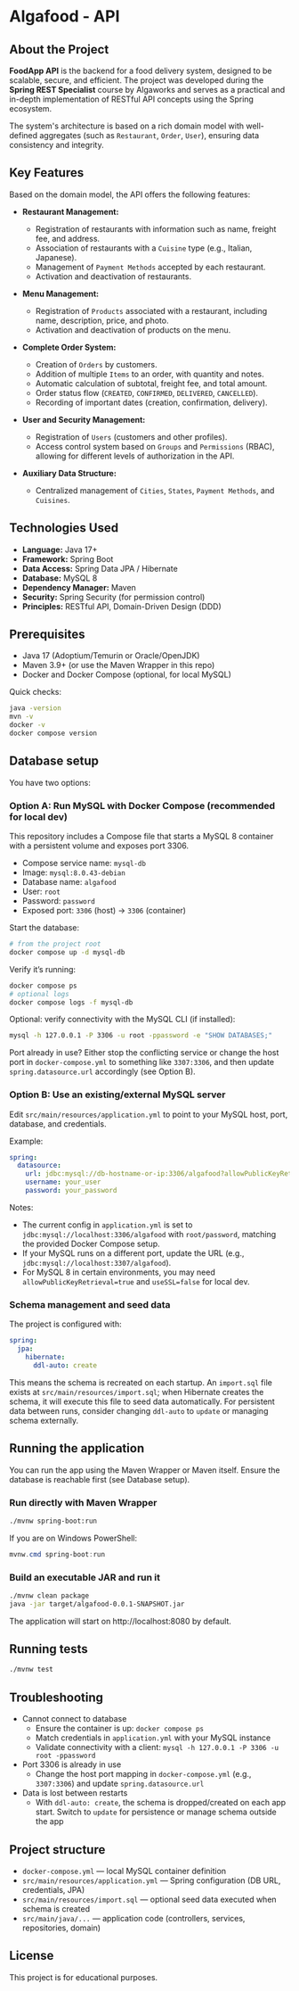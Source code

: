 # Algafood - API

## About the Project

**FoodApp API** is the backend for a food delivery system, designed to be scalable, secure, and efficient. The project was developed during the **Spring REST Specialist** course by Algaworks and serves as a practical and in-depth implementation of RESTful API concepts using the Spring ecosystem.

The system's architecture is based on a rich domain model with well-defined aggregates (such as `Restaurant`, `Order`, `User`), ensuring data consistency and integrity.


## Key Features

Based on the domain model, the API offers the following features:

* **Restaurant Management:**
    * Registration of restaurants with information such as name, freight fee, and address.
    * Association of restaurants with a `Cuisine` type (e.g., Italian, Japanese).
    * Management of `Payment Methods` accepted by each restaurant.
    * Activation and deactivation of restaurants.

* **Menu Management:**
    * Registration of `Products` associated with a restaurant, including name, description, price, and photo.
    * Activation and deactivation of products on the menu.

* **Complete Order System:**
    * Creation of `Orders` by customers.
    * Addition of multiple `Items` to an order, with quantity and notes.
    * Automatic calculation of subtotal, freight fee, and total amount.
    * Order status flow (`CREATED`, `CONFIRMED`, `DELIVERED`, `CANCELLED`).
    * Recording of important dates (creation, confirmation, delivery).

* **User and Security Management:**
    * Registration of `Users` (customers and other profiles).
    * Access control system based on `Groups` and `Permissions` (RBAC), allowing for different levels of authorization in the API.

* **Auxiliary Data Structure:**
    * Centralized management of `Cities`, `States`, `Payment Methods`, and `Cuisines`.

## Technologies Used

* **Language:** Java 17+
* **Framework:** Spring Boot
* **Data Access:** Spring Data JPA / Hibernate
* **Database:** MySQL 8
* **Dependency Manager:** Maven
* **Security:** Spring Security (for permission control)
* **Principles:** RESTful API, Domain-Driven Design (DDD)


## Prerequisites

- Java 17 (Adoptium/Temurin or Oracle/OpenJDK)
- Maven 3.9+ (or use the Maven Wrapper in this repo)
- Docker and Docker Compose (optional, for local MySQL)

Quick checks:

```bash
java -version
mvn -v
docker -v
docker compose version
```

## Database setup

You have two options:

### Option A: Run MySQL with Docker Compose (recommended for local dev)

This repository includes a Compose file that starts a MySQL 8 container with a persistent volume and exposes port 3306.

- Compose service name: `mysql-db`
- Image: `mysql:8.0.43-debian`
- Database name: `algafood`
- User: `root`
- Password: `password`
- Exposed port: `3306` (host) → `3306` (container)

Start the database:

```bash
# from the project root
docker compose up -d mysql-db
```

Verify it’s running:

```bash
docker compose ps
# optional logs
docker compose logs -f mysql-db
```

Optional: verify connectivity with the MySQL CLI (if installed):

```bash
mysql -h 127.0.0.1 -P 3306 -u root -ppassword -e "SHOW DATABASES;"
```

Port already in use? Either stop the conflicting service or change the host port in `docker-compose.yml` to something like `3307:3306`, and then update `spring.datasource.url` accordingly (see Option B).

### Option B: Use an existing/external MySQL server

Edit `src/main/resources/application.yml` to point to your MySQL host, port, database, and credentials.

Example:

```yaml
spring:
  datasource:
    url: jdbc:mysql://db-hostname-or-ip:3306/algafood?allowPublicKeyRetrieval=true&useSSL=false
    username: your_user
    password: your_password
```

Notes:
- The current config in `application.yml` is set to `jdbc:mysql://localhost:3306/algafood` with `root/password`, matching the provided Docker Compose setup.
- If your MySQL runs on a different port, update the URL (e.g., `jdbc:mysql://localhost:3307/algafood`).
- For MySQL 8 in certain environments, you may need `allowPublicKeyRetrieval=true` and `useSSL=false` for local dev.

### Schema management and seed data

The project is configured with:

```yaml
spring:
  jpa:
    hibernate:
      ddl-auto: create
```

This means the schema is recreated on each startup. An `import.sql` file exists at `src/main/resources/import.sql`; when Hibernate creates the schema, it will execute this file to seed data automatically. For persistent data between runs, consider changing `ddl-auto` to `update` or managing schema externally.

## Running the application

You can run the app using the Maven Wrapper or Maven itself. Ensure the database is reachable first (see Database setup).

### Run directly with Maven Wrapper

```bash
./mvnw spring-boot:run
```

If you are on Windows PowerShell:

```powershell
mvnw.cmd spring-boot:run
```

### Build an executable JAR and run it

```bash
./mvnw clean package
java -jar target/algafood-0.0.1-SNAPSHOT.jar
```

The application will start on http://localhost:8080 by default.

## Running tests

```bash
./mvnw test
```

## Troubleshooting

- Cannot connect to database
  - Ensure the container is up: `docker compose ps`
  - Match credentials in `application.yml` with your MySQL instance
  - Validate connectivity with a client: `mysql -h 127.0.0.1 -P 3306 -u root -ppassword`
- Port 3306 is already in use
  - Change the host port mapping in `docker-compose.yml` (e.g., `3307:3306`) and update `spring.datasource.url`
- Data is lost between restarts
  - With `ddl-auto: create`, the schema is dropped/created on each app start. Switch to `update` for persistence or manage schema outside the app

## Project structure

- `docker-compose.yml` — local MySQL container definition
- `src/main/resources/application.yml` — Spring configuration (DB URL, credentials, JPA)
- `src/main/resources/import.sql` — optional seed data executed when schema is created
- `src/main/java/...` — application code (controllers, services, repositories, domain)

## License

This project is for educational purposes.

